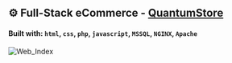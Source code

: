 ## ⚙️ Full-Stack eCommerce - [QuantumStore](https://engjellavdiu.ml/)
#### Built with: `html`,  `css`,  `php`,  `javascript`,  `MSSQL`,  `NGINX`,  `Apache` 

![Web_Index](https://user-images.githubusercontent.com/23200749/107987035-985ad300-6fcd-11eb-94e1-4a2f39d45628.png)
